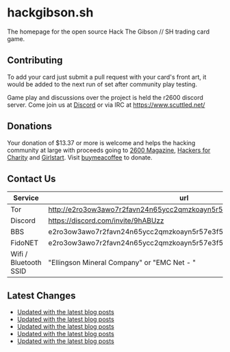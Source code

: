 # hackgibson.sh
The homepage for the open source Hack The Gibson // SH trading card game.


## Contributing

To add your card just submit a pull request with your card's front art, it would be added to the next run of set after community play testing.

Game play and discussions over the project is held the r2600 discord server. Come join us at [Discord](https://discord.com/invite/9hABUzz) or via IRC at https://www.scuttled.net/


## Donations

Your donation of $13.37 or more is welcome and helps the hacking community at large with proceeds going to [2600 Magazine](https://2600.com/), [Hackers for Charity](https://hackersforcharity.org) and [Girlstart](https://girlstart.org).  Visit [buymeacoffee](https://www.buymeacoffee.com/hackgibson.sh) to donate.


## Contact Us

Service | url
-|-
Tor | http://e2ro3ow3awo7r2favn24n65ycc2qmzkoayn5r57e3f56nvjwdcgg32ad.onion
Discord | https://discord.com/invite/9hABUzz
BBS | e2ro3ow3awo7r2favn24n65ycc2qmzkoayn5r57e3f56nvjwdcgg32ad.onion:23
FidoNET | e2ro3ow3awo7r2favn24n65ycc2qmzkoayn5r57e3f56nvjwdcgg32ad.onion:24554
Wifi / Bluetooth SSID | "Ellingson Mineral Company" or "EMC Net - <fidonet address>"

## Latest Changes
<!-- BLOG-POST-LIST:START -->
- [Updated with the latest blog posts](https://github.com/DFW2600/hackgibson.sh/commit/6f9c74cdfba482aee52b41c98c5a29d56d80022e)
- [Updated with the latest blog posts](https://github.com/DFW2600/hackgibson.sh/commit/3bffdeef678ffaaf6815e94246584cbacb6c2f6c)
- [Updated with the latest blog posts](https://github.com/DFW2600/hackgibson.sh/commit/3f99dd53b0d2c32dbf5326bef2f540a9a9a8450e)
- [Updated with the latest blog posts](https://github.com/DFW2600/hackgibson.sh/commit/bbeb5369f727872d5bff4b95a578fc675f3e81f4)
- [Updated with the latest blog posts](https://github.com/DFW2600/hackgibson.sh/commit/e63ac52067dfc821cb988482ce3525d36e57dc99)
<!-- BLOG-POST-LIST:END -->
